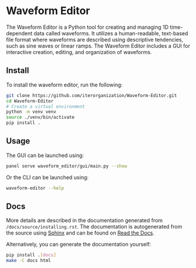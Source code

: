 # Waveform Editor

The Waveform Editor is a Python tool for creating and managing 1D time-dependent data called waveforms. It utilizes a human-readable, text-based file format where waveforms are described using descriptive tendencies, such as sine waves or linear ramps. The Waveform Editor includes a GUI for interactive creation, editing, and organization of waveforms.

## Install

To install the waveform editor, run the following:
```bash
git clone https://github.com/iterorganization/Waveform-Editor.git
cd Waveform-Editor
# Create a virtual environment
python -m venv venv
source ./venv/bin/activate
pip install .
```

## Usage

The GUI can be launched using:
```bash
panel serve waveform_editor/gui/main.py --show
```

Or the CLI can be launched using:
```bash
waveform-editor --help
```

## Docs

More details are described in the documentation generated from `/docs/source/installing.rst`.
The documentation is autogenerated from the source using [Sphinx](http://sphinx-doc.org/)
and can be found on [Read the Docs](https://waveform-editor.readthedocs.io/en/latest/).

Alternatively, you can generate the documentation yourself:
```bash
pip install .[docs]
make -C docs html
```
